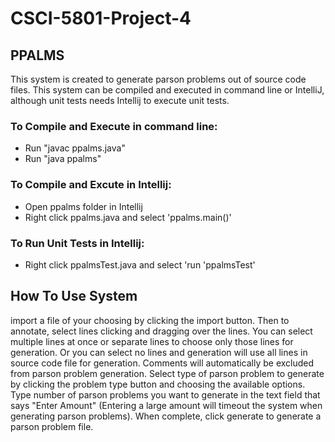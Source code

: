 # CSCI-5801-Project-4
## PPALMS
This system is created to generate parson problems out of source code files. This system can be compiled and executed in command line or IntelliJ, although unit tests needs Intellij to execute unit tests.

### To Compile and Execute in command line:
- Run "javac ppalms.java"
- Run "java ppalms"

### To Compile and Excute in Intellij:
- Open ppalms folder in Intellij
- Right click ppalms.java and select 'ppalms.main()'

### To Run Unit Tests in Intellij:
- Right click ppalmsTest.java and select 'run 'ppalmsTest'

## How To Use System
import a file of your choosing by clicking the import button. Then to annotate, select lines clicking and dragging over the lines. You can select multiple lines at once or separate lines to choose only those lines for generation. Or you can select no lines and generation will use all lines in source code file for generation. Comments will automatically be excluded from parson problem generation. Select type of parson problem to generate by clicking the problem type button and choosing the available options. Type number of parson problems you want to generate in the text field that says "Enter Amount" (Entering a large amount will timeout the system when generating parson problems). When complete, click generate to generate a parson problem file.
